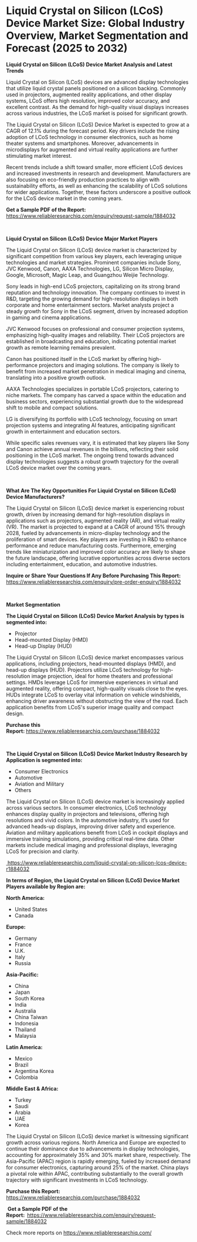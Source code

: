 <p><h1>Liquid Crystal on Silicon (LCoS) Device Market Size: Global Industry Overview, Market Segmentation and Forecast (2025 to 2032)</h1></p><p><strong>Liquid Crystal on Silicon (LCoS) Device Market Analysis and Latest Trends</strong></p>
<p><p>Liquid Crystal on Silicon (LCoS) devices are advanced display technologies that utilize liquid crystal panels positioned on a silicon backing. Commonly used in projectors, augmented reality applications, and other display systems, LCoS offers high resolution, improved color accuracy, and excellent contrast. As the demand for high-quality visual displays increases across various industries, the LCoS market is poised for significant growth.</p><p>The Liquid Crystal on Silicon (LCoS) Device Market is expected to grow at a CAGR of 12.1% during the forecast period. Key drivers include the rising adoption of LCoS technology in consumer electronics, such as home theater systems and smartphones. Moreover, advancements in microdisplays for augmented and virtual reality applications are further stimulating market interest. </p><p>Recent trends include a shift toward smaller, more efficient LCoS devices and increased investments in research and development. Manufacturers are also focusing on eco-friendly production practices to align with sustainability efforts, as well as enhancing the scalability of LCoS solutions for wider applications. Together, these factors underscore a positive outlook for the LCoS device market in the coming years.</p></p>
<p><strong>Get a Sample PDF of the Report:&nbsp;</strong> <a href="https://www.reliableresearchiq.com/enquiry/request-sample/1884032?utm_campaign=2309&utm_medium=2&utm_source=Github&utm_content=ia&utm_term=13022025&utm_id=liquid-crystal-on-silicon-lcos-device">https://www.reliableresearchiq.com/enquiry/request-sample/1884032</a></p>
<p>&nbsp;</p>
<p><strong>Liquid Crystal on Silicon (LCoS) Device Major Market Players</strong></p>
<p><p>The Liquid Crystal on Silicon (LCoS) device market is characterized by significant competition from various key players, each leveraging unique technologies and market strategies. Prominent companies include Sony, JVC Kenwood, Canon, AAXA Technologies, LG, Silicon Micro Display, Google, Microsoft, Magic Leap, and Guangzhou Weijie Technology.</p><p>Sony leads in high-end LCoS projectors, capitalizing on its strong brand reputation and technology innovation. The company continues to invest in R&D, targeting the growing demand for high-resolution displays in both corporate and home entertainment sectors. Market analysts project a steady growth for Sony in the LCoS segment, driven by increased adoption in gaming and cinema applications.</p><p>JVC Kenwood focuses on professional and consumer projection systems, emphasizing high-quality images and reliability. Their LCoS projectors are established in broadcasting and education, indicating potential market growth as remote learning remains prevalent.</p><p>Canon has positioned itself in the LCoS market by offering high-performance projectors and imaging solutions. The company is likely to benefit from increased market penetration in medical imaging and cinema, translating into a positive growth outlook.</p><p>AAXA Technologies specializes in portable LCoS projectors, catering to niche markets. The company has carved a space within the education and business sectors, experiencing substantial growth due to the widespread shift to mobile and compact solutions.</p><p>LG is diversifying its portfolio with LCoS technology, focusing on smart projection systems and integrating AI features, anticipating significant growth in entertainment and education sectors.</p><p>While specific sales revenues vary, it is estimated that key players like Sony and Canon achieve annual revenues in the billions, reflecting their solid positioning in the LCoS market. The ongoing trend towards advanced display technologies suggests a robust growth trajectory for the overall LCoS device market over the coming years.</p></p>
<p>&nbsp;</p>
<p><strong>What Are The Key Opportunities For Liquid Crystal on Silicon (LCoS) Device Manufacturers?</strong></p>
<p><p>The Liquid Crystal on Silicon (LCoS) device market is experiencing robust growth, driven by increasing demand for high-resolution displays in applications such as projectors, augmented reality (AR), and virtual reality (VR). The market is projected to expand at a CAGR of around 15% through 2028, fueled by advancements in micro-display technology and the proliferation of smart devices. Key players are investing in R&D to enhance performance and reduce manufacturing costs. Furthermore, emerging trends like miniaturization and improved color accuracy are likely to shape the future landscape, offering lucrative opportunities across diverse sectors including entertainment, education, and automotive industries.</p></p>
<p><strong>Inquire or Share Your Questions If Any Before Purchasing This Report:</strong> <a href="https://www.reliableresearchiq.com/enquiry/pre-order-enquiry/1884032?utm_campaign=2309&utm_medium=2&utm_source=Github&utm_content=ia&utm_term=13022025&utm_id=liquid-crystal-on-silicon-lcos-device">https://www.reliableresearchiq.com/enquiry/pre-order-enquiry/1884032</a></p>
<p>&nbsp;</p>
<p><strong>Market Segmentation</strong></p>
<p><strong>The Liquid Crystal on Silicon (LCoS) Device Market Analysis by types is segmented into:</strong></p>
<p><ul><li>Projector</li><li>Head-mounted Display (HMD)</li><li>Head-up Display (HUD)</li></ul></p>
<p><p>The Liquid Crystal on Silicon (LCoS) device market encompasses various applications, including projectors, head-mounted displays (HMD), and head-up displays (HUD). Projectors utilize LCoS technology for high-resolution image projection, ideal for home theaters and professional settings. HMDs leverage LCoS for immersive experiences in virtual and augmented reality, offering compact, high-quality visuals close to the eyes. HUDs integrate LCoS to overlay vital information on vehicle windshields, enhancing driver awareness without obstructing the view of the road. Each application benefits from LCoS's superior image quality and compact design.</p></p>
<p><strong>Purchase this Report:&nbsp;</strong><a href="https://www.reliableresearchiq.com/purchase/1884032?utm_campaign=2309&utm_medium=2&utm_source=Github&utm_content=ia&utm_term=13022025&utm_id=liquid-crystal-on-silicon-lcos-device">https://www.reliableresearchiq.com/purchase/1884032</a></p>
<p>&nbsp;</p>
<p><strong>The Liquid Crystal on Silicon (LCoS) Device Market Industry Research by Application is segmented into:</strong></p>
<p><ul><li>Consumer Electronics</li><li>Automotive</li><li>Aviation and Military</li><li>Others</li></ul></p>
<p><p>The Liquid Crystal on Silicon (LCoS) device market is increasingly applied across various sectors. In consumer electronics, LCoS technology enhances display quality in projectors and televisions, offering high resolutions and vivid colors. In the automotive industry, it’s used for advanced heads-up displays, improving driver safety and experience. Aviation and military applications benefit from LCoS in cockpit displays and immersive training simulations, providing critical real-time data. Other markets include medical imaging and professional displays, leveraging LCoS for precision and clarity.</p></p>
<p><a href="https://www.reliableresearchiq.com/liquid-crystal-on-silicon-lcos-device-r1884032?utm_campaign=2309&utm_medium=2&utm_source=Github&utm_content=ia&utm_term=13022025&utm_id=liquid-crystal-on-silicon-lcos-device">&nbsp;https://www.reliableresearchiq.com/liquid-crystal-on-silicon-lcos-device-r1884032</a></p>
<p><strong>In terms of Region, the Liquid Crystal on Silicon (LCoS) Device Market Players available by Region are:</strong></p>
<p>
    <p> <strong> North America: </strong>
        <ul>
            <li>United States</li>
            <li>Canada</li>
        </ul>
        </p> 
    <p> <strong> Europe: </strong>
        <ul>
            <li>Germany</li>
            <li>France</li>
            <li>U.K.</li>
            <li>Italy</li>
            <li>Russia</li>
        </ul>
        </p> 
    <p> <strong> Asia-Pacific: </strong>
        <ul>
            <li>China</li>
            <li>Japan</li>
            <li>South Korea</li>
            <li>India</li>
            <li>Australia</li>
            <li>China Taiwan</li>
            <li>Indonesia</li>
            <li>Thailand</li>
            <li>Malaysia</li>
        </ul>
        </p> 
    <p> <strong> Latin America: </strong>
        <ul>
            <li>Mexico</li>
            <li>Brazil</li>
            <li>Argentina Korea</li>
            <li>Colombia</li>
        </ul>
        </p> 
    <p> <strong> Middle East & Africa: </strong>
        <ul>
            <li>Turkey</li>
            <li>Saudi</li>
            <li>Arabia</li>
            <li>UAE</li>
            <li>Korea</li>
        </ul>
    </p>
    </p>
<p><p>The Liquid Crystal on Silicon (LCoS) device market is witnessing significant growth across various regions. North America and Europe are expected to continue their dominance due to advancements in display technologies, accounting for approximately 35% and 30% market share, respectively. The Asia-Pacific (APAC) region is rapidly emerging, fueled by increased demand for consumer electronics, capturing around 25% of the market. China plays a pivotal role within APAC, contributing substantially to the overall growth trajectory with significant investments in LCoS technology.</p></p>
<p><strong>Purchase this Report: </strong><a href="https://www.reliableresearchiq.com/purchase/1884032?utm_campaign=2309&utm_medium=2&utm_source=Github&utm_content=ia&utm_term=13022025&utm_id=liquid-crystal-on-silicon-lcos-device">https://www.reliableresearchiq.com/purchase/1884032</a></p>
<p>&nbsp;<strong>Get a Sample PDF of the Report:&nbsp;&nbsp;</strong><a href="https://www.reliableresearchiq.com/enquiry/request-sample/1884032?utm_campaign=2309&utm_medium=2&utm_source=Github&utm_content=ia&utm_term=13022025&utm_id=liquid-crystal-on-silicon-lcos-device">https://www.reliableresearchiq.com/enquiry/request-sample/1884032</a></p>
<p><strong></strong></p>
<p>Check more reports on <a href="https://www.reliableresearchiq.com/?utm_campaign=2309&utm_medium=2&utm_source=Github&utm_content=ia&utm_term=13022025&utm_id=liquid-crystal-on-silicon-lcos-device">https://www.reliableresearchiq.com/</a></p>